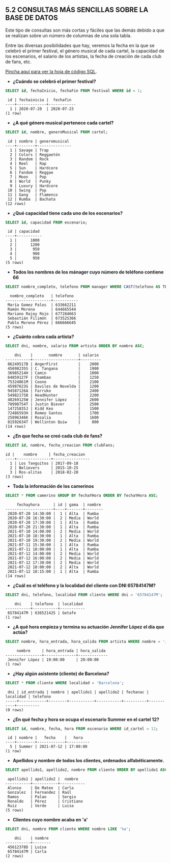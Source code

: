 ## 5.2 CONSULTAS MÁS SENCILLAS SOBRE LA BASE DE DATOS

Este tipo de consultas son más cortas y fáciles que las demás debido a que se realizan sobre un número de columnas de una sola tabla.  

Entre las diversas posibilidades que hay, veremos la fecha en la que se celebró el primer festival, el género musical de cada cartel, la capacidad de los escenarios, el salario de los artistas, la fecha de creación de cada club de fans, etc.

[Pincha aquí para ver la hoja de código SQL](https://github.com/jmm-1999/QuevedoFest/blob/master/SQL/ConsultasSencillas.sql).

* **¿Cuándo se celebró el primer festival?**
```sql
SELECT id, fechaInicio, fechaFin FROM festival WHERE id = 1;
```
```Resultado
 id | fechainicio |  fechafin
----+-------------+------------
  1 | 2020-07-20  | 2020-07-23
(1 row)
```

* **¿A qué género musical pertenece cada cartel?**
```sql
SELECT id, nombre, generoMusical FROM cartel;
```
```Resultado
 id | nombre | generomusical
----+--------+---------------
  1 | Savage | Trap
  2 | Colors | Reggaetón
  3 | Random | Rock
  4 | Reel   | Rap
  5 | Sun    | Hardcore
  6 | Fandom | Reggae
  7 | Moon   | Pop
  8 | World  | Punky
  9 | Luxury | Hardcore
 10 | Swing  | Pop
 11 | Gang   | Flamenco
 12 | Rumba  | Bachata
(12 rows)
```

* **¿Qué capacidad tiene cada uno de los escenarios?**
```sql
SELECT id, capacidad FROM escenario;
```
```Resultado
 id | capacidad
----+-----------
  1 |      1000
  2 |      1200
  3 |       950
  4 |       900
  5 |       950
(5 rows)
```

* **Todos los nombres de los mánager cuyo número de teléfono contiene 66**
```sql
SELECT nombre_completo, telefono FROM manager WHERE CAST(telefono AS TEXT) LIKE '%66%';
```
```Resultado
  nombre_completo   | telefono
--------------------+-----------
 María Gomez Palos  | 633662211
 Ramón Moreno       | 644665544
 Mariano Rajoy Rojo | 677284663
 Sebastián Filimón  | 673525366
 Pablo Moreno Pérez | 666666645
(5 rows)
```

* **¿Cuánto cobra cada artista?**
```sql
SELECT dni, nombre, salario FROM artista ORDER BY nombre ASC;
```
```Resultado
    dni    |       nombre       | salario
-----------+--------------------+---------
 86249517B | AngerFirst         |    2000
 45698235S | C. Tangana         |    1900
 36985214H | Camin              |    1000
 64859127F | Chambao            |    1250
 75324861M | Coone              |    2100
 45987623G | Daviles de Novelda |    1200
 94587126A | Farruko            |    2400
 54982175B | HeadHunter         |    2200
 48269125W | Jennifer López     |    2600
 78998754T | Justin Biever      |    2500
 14725835J | Kidd Keo           |    1500
 72486593H | Romeo Santos       |    1700
 25896346K | Rosalia            |    1600
 81592634T | Wellinton Quiw     |     800
(14 rows)
```

* **¿En que fecha se creó cada club de fans?**
```sql
SELECT id, nombre, fecha_creacion FROM clubFans;
```
```Resultado
id |    nombre     | fecha_creacion
----+---------------+----------------
  1 | Los Tanguitos | 2017-09-18
  2 | Believers     | 2015-10-25
  3 | Ros-alitas    | 2018-02-20
(3 rows)
```

* **Toda la información de los camerinos**
```sql
SELECT * FROM camerino GROUP BY fechaYHora ORDER BY fechaYHora ASC;
```
```Resultado
     fechayhora      | id | gama  | nombre
---------------------+----+-------+--------
 2020-07-20 14:30:00 |  1 | Alta  | Rumba
 2020-07-20 16:30:00 |  2 | Media | World
 2020-07-20 17:30:00 |  1 | Alta  | Rumba
 2020-07-20 21:30:00 |  1 | Alta  | Rumba
 2021-07-10 14:00:00 |  2 | Media | World
 2021-07-10 18:30:00 |  1 | Alta  | Rumba
 2021-07-10 19:30:00 |  2 | Media | World
 2021-07-11 15:30:00 |  1 | Alta  | Rumba
 2021-07-11 18:00:00 |  1 | Alta  | Rumba
 2021-07-12 14:00:00 |  2 | Media | World
 2021-07-12 16:00:00 |  2 | Media | World
 2021-07-12 17:30:00 |  2 | Media | World
 2021-07-12 18:00:00 |  2 | Alta  | World
 2021-07-12 18:15:00 |  1 | Alta  | Rumba
(14 rows)
```

* **¿Cuál es el teléfono y la localidad del cliente con DNI 65784147M?**
```sql
SELECT dni, telefono, localidad FROM cliente WHERE dni = '65784147M';
```
```Resultado
    dni    | telefono  | localidad
-----------+-----------+-----------
 65784147M | 636521425 | Getafe
(1 row)
```

* **¿A qué hora empieza y termina su actuación Jennifer López el día que actúa?**
```sql
SELECT nombre, hora_entrada, hora_salida FROM artista WHERE nombre = 'Jennifer López';
```
```Resultado
     nombre     | hora_entrada | hora_salida
----------------+--------------+-------------
 Jennifer López | 19:00:00     | 20:00:00
(1 row)
```

* **¿Hay algún asistente (cliente) de Barcelona?**
```sql
SELECT * FROM cliente WHERE localidad = 'Barcelona';
```
```Resultado
 dni | id_entrada | nombre | apellido1 | apellido2 | fechanac | localidad | telefono
-----+------------+--------+-----------+-----------+----------+-----------+----------
(0 rows)
```

* **¿En qué fecha y hora se ocupa el escenario Summer en el cartel 12?**
```sql
SELECT id, nombre, fecha, hora FROM escenario WHERE id_cartel = 12;
```
```Resultado
 id | nombre |   fecha    |   hora
----+--------+------------+----------
  5 | Summer | 2021-07-12 | 17:00:00
(1 row)
```

* **Apellidos y nombre de todos los clientes, ordenados alfabéticamente.**
```sql
SELECT apellido1, apellido2, nombre FROM cliente ORDER BY apellido1 ASC;
```
```Resultado
 apellido1 | apellido2 |  nombre
-----------+-----------+-----------
 Alonso    | De Mateo  | Carla
 Gonzalez  | Fernandez | Raúl
 Ramos     | Palao     | Sergio
 Ronaldo   | Pérez     | Cristiano
 Ruiz      | Verde     | Luisa
(5 rows)
```

* **Clientes cuyo nombre acaba en 'a'**
```sql
SELECT dni, nombre FROM cliente WHERE nombre LIKE '%a';
```
```Resultado
    dni    | nombre
-----------+--------
 45612378D | Luisa
 65784147M | Carla
(2 rows)
```